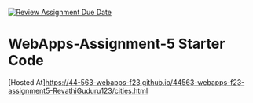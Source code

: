 [![Review Assignment Due Date](https://classroom.github.com/assets/deadline-readme-button-24ddc0f5d75046c5622901739e7c5dd533143b0c8e959d652212380cedb1ea36.svg)](https://classroom.github.com/a/7kKA03Up)
# WebApps-Assignment-5 Starter Code
[Hosted At]https://44-563-webapps-f23.github.io/44563-webapps-f23-assignment5-RevathiGuduru123/cities.html
